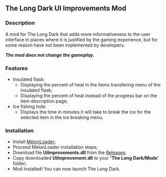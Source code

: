 ## The Long Dark UI Improvements Mod

### Description

A mod for The Long Dark that adds more informativeness to the user interface in places where it is justified by the gaming experience, but for some reason have not been implemented by developers.

***The mod does not change the gameplay.***

### Features

- Insulated flask:
  - Displaying the percent of heat in the items transfering menu of the insulated flask;
  - Displaying the percent of heat instead of the progress bar on the item description page;
- Ice fishing hole:
  - Displays the time in minutes it will take to break the ice for the selected item in the ice breaking menu.

### Installation

- Install [MelonLoader](https://melonwiki.xyz/);
- Proceed MelonLoader installation steps;
- Download file **UiImprovements.dll** from the [Releases](https://github.com/Reavert/TLD-UiImprovements-Mod/releases);
- Copy downloaded **UiImprovement.dll** to your **'The Long Dark/Mods'** folder;
- Mod Installed! You can now launch The Long Dark.
